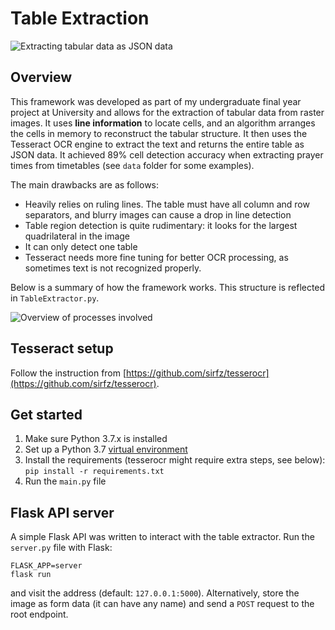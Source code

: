 # Table Extraction

![Extracting tabular data as JSON data](https://i.imgur.com/vUUQ4g1.png)

## Overview

This framework was developed as part of my undergraduate final year project at University and allows for the extraction of tabular data from raster images. It uses **line information** to locate cells, and an algorithm arranges the cells in memory to reconstruct the tabular structure. It then uses the Tesseract OCR engine to extract the text and returns the entire table as JSON data.  It achieved 89% cell detection accuracy when extracting prayer times from timetables (see `data` folder for some examples). 

The main drawbacks are as follows:

 - Heavily relies on ruling lines. The table must have all column and row separators, and blurry images can cause a drop in line detection
 - Table region detection is quite rudimentary: it looks for the largest quadrilateral in the image
 - It can only detect one table
 - Tesseract needs more fine tuning for better OCR processing, as sometimes text is not recognized properly.

Below is a summary of how the framework works. This structure is reflected in `TableExtractor.py`.

![Overview of processes involved](https://i.imgur.com/oz6YSGK.jpg)

## Tesseract setup

Follow the instruction from [https://github.com/sirfz/tesserocr](https://github.com/sirfz/tesserocr).

## Get started

1. Make sure Python 3.7.x is installed
2. Set up a Python 3.7 [virtual environment](https://packaging.python.org/guides/installing-using-pip-and-virtual-environments/)
3. Install the requirements (tesserocr might require extra steps, see below): `pip install -r requirements.txt`
4. Run the `main.py` file

## Flask API server

A simple Flask API was written to interact with the table extractor. Run the `server.py` file with Flask:

```
FLASK_APP=server
flask run
```

and visit the address (default: `127.0.0.1:5000`). Alternatively, store the image as form data (it can have any name) and send a `POST` request to the root endpoint.